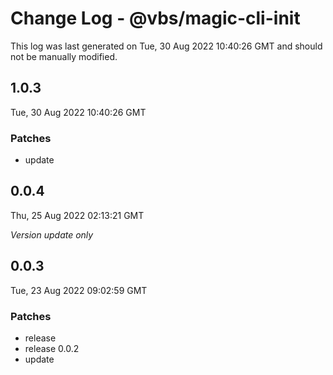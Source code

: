 # Change Log - @vbs/magic-cli-init

This log was last generated on Tue, 30 Aug 2022 10:40:26 GMT and should not be manually modified.

## 1.0.3
Tue, 30 Aug 2022 10:40:26 GMT

### Patches

- update

## 0.0.4
Thu, 25 Aug 2022 02:13:21 GMT

_Version update only_

## 0.0.3
Tue, 23 Aug 2022 09:02:59 GMT

### Patches

- release
- release 0.0.2
- update

